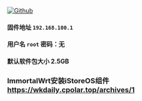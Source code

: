 [![Github](https://img.shields.io/badge/Release文件可在国内加速站下载-FC7C0D?logo=github&logoColor=fff&labelColor=000&style=for-the-badge)](https://wkdaily.cpolar.top/archives/1) 
#### 固件地址 `192.168.100.1`
#### 用户名 `root` 密码：无
#### 默认软件包大小 2.5GB 

### ImmortalWrt安装iStoreOS组件 <a href="https://wkdaily.cpolar.top/archives/1" target="_blank">https://wkdaily.cpolar.top/archives/1</a>

